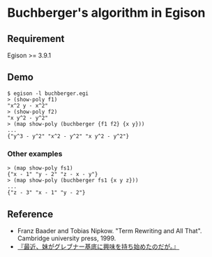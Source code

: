 # Buchberger's algorithm in Egison

## Requirement
Egison >= 3.9.1

## Demo
```
$ egison -l buchberger.egi
> (show-poly f1)
"x^2 y - x^2"
> (show-poly f2)
"x y^2 - y^2"
> (map show-poly (buchberger {f1 f2} {x y}))
...
{"y^3 - y^2" "x^2 - y^2" "x y^2 - y^2"}
```

### Other examples
```
> (map show-poly fs1)
{"x - 1" "y - 2" "z - x - y"}
> (map show-poly (buchberger fs1 {x y z}))
...
{"z - 3" "x - 1" "y - 2"}
```

## Reference
* Franz Baader and Tobias Nipkow. "Term Rewriting and All That". Cambridge university press, 1999.
* [『最近、妹がグレブナー基底に興味を持ち始めたのだが。』](https://kakuyomu.jp/works/1177354054880542193)
